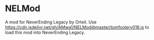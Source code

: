 # NELMod
A mod for NeverEnding Legacy by Orteil.
Use https://cdn.jsdelivr.net/gh/AMwa1/NELMod@master/tomfoolery016.js to load this mod into NeverEnding Legacy.
